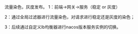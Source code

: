 流量染色，灰度发布。
1：前端->网关->服务（稳定 or 灰度）

2：通过全局过滤器进行流量染色，对请求进行稳定还是灰度的染色；

3：后续通过自定义lb均衡器进行nacos版本服务实例的切换。
